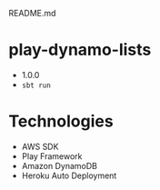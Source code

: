 README.md

# play-dynamo-lists
- 1.0.0
- ```sbt run```

# Technologies
- AWS SDK
- Play Framework
- Amazon DynamoDB
- Heroku Auto Deployment
